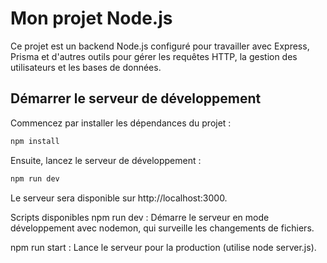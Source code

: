 # Mon projet Node.js

Ce projet est un backend Node.js configuré pour travailler avec Express, Prisma et d'autres outils pour gérer les requêtes HTTP, la gestion des utilisateurs et les bases de données.

## Démarrer le serveur de développement

Commencez par installer les dépendances du projet :

```bash
npm install
```

Ensuite, lancez le serveur de développement :

````bash
npm run dev
````
Le serveur sera disponible sur http://localhost:3000.


Scripts disponibles
npm run dev : Démarre le serveur en mode développement avec nodemon, qui surveille les changements de fichiers.

npm run start : Lance le serveur pour la production (utilise node server.js).
